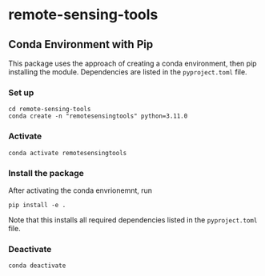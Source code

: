 # remote-sensing-tools

## Conda Environment with Pip
This package uses the approach of creating a conda environment, then pip installing the module.
Dependencies are listed in the `pyproject.toml` file.

### Set up
```
cd remote-sensing-tools
conda create -n "remotesensingtools" python=3.11.0
```
### Activate
```
conda activate remotesensingtools
```

### Install the package
After activating the conda envrionemnt, run
```
pip install -e .
```

Note that this installs all required dependencies listed in the `pyproject.toml` file.

### Deactivate
```
conda deactivate
```